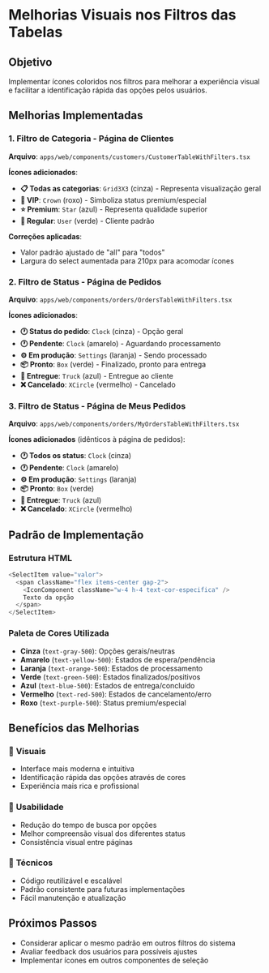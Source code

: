 # Melhorias Visuais nos Filtros das Tabelas

## Objetivo
Implementar ícones coloridos nos filtros para melhorar a experiência visual e facilitar a identificação rápida das opções pelos usuários.

## Melhorias Implementadas

### 1. Filtro de Categoria - Página de Clientes
**Arquivo**: `apps/web/components/customers/CustomerTableWithFilters.tsx`

**Ícones adicionados**:
- **📋 Todas as categorias**: `Grid3X3` (cinza) - Representa visualização geral
- **👑 VIP**: `Crown` (roxo) - Simboliza status premium/especial
- **⭐ Premium**: `Star` (azul) - Representa qualidade superior
- **👤 Regular**: `User` (verde) - Cliente padrão

**Correções aplicadas**:
- Valor padrão ajustado de "all" para "todos"
- Largura do select aumentada para 210px para acomodar ícones

### 2. Filtro de Status - Página de Pedidos
**Arquivo**: `apps/web/components/orders/OrdersTableWithFilters.tsx`

**Ícones adicionados**:
- **🕐 Status do pedido**: `Clock` (cinza) - Opção geral
- **🕐 Pendente**: `Clock` (amarelo) - Aguardando processamento
- **⚙️ Em produção**: `Settings` (laranja) - Sendo processado
- **📦 Pronto**: `Box` (verde) - Finalizado, pronto para entrega
- **🚚 Entregue**: `Truck` (azul) - Entregue ao cliente
- **❌ Cancelado**: `XCircle` (vermelho) - Cancelado

### 3. Filtro de Status - Página de Meus Pedidos
**Arquivo**: `apps/web/components/orders/MyOrdersTableWithFilters.tsx`

**Ícones adicionados** (idênticos à página de pedidos):
- **🕐 Todos os status**: `Clock` (cinza)
- **🕐 Pendente**: `Clock` (amarelo)
- **⚙️ Em produção**: `Settings` (laranja)
- **📦 Pronto**: `Box` (verde)
- **🚚 Entregue**: `Truck` (azul)
- **❌ Cancelado**: `XCircle` (vermelho)

## Padrão de Implementação

### Estrutura HTML
```typescript
<SelectItem value="valor">
  <span className="flex items-center gap-2">
    <IconComponent className="w-4 h-4 text-cor-especifica" />
    Texto da opção
  </span>
</SelectItem>
```

### Paleta de Cores Utilizada
- **Cinza** (`text-gray-500`): Opções gerais/neutras
- **Amarelo** (`text-yellow-500`): Estados de espera/pendência
- **Laranja** (`text-orange-500`): Estados de processamento
- **Verde** (`text-green-500`): Estados finalizados/positivos
- **Azul** (`text-blue-500`): Estados de entrega/concluído
- **Vermelho** (`text-red-500`): Estados de cancelamento/erro
- **Roxo** (`text-purple-500`): Status premium/especial

## Benefícios das Melhorias

### 🎨 **Visuais**
- Interface mais moderna e intuitiva
- Identificação rápida das opções através de cores
- Experiência mais rica e profissional

### 🚀 **Usabilidade**
- Redução do tempo de busca por opções
- Melhor compreensão visual dos diferentes status
- Consistência visual entre páginas

### 🔧 **Técnicos**
- Código reutilizável e escalável
- Padrão consistente para futuras implementações
- Fácil manutenção e atualização

## Próximos Passos
- Considerar aplicar o mesmo padrão em outros filtros do sistema
- Avaliar feedback dos usuários para possíveis ajustes
- Implementar ícones em outros componentes de seleção 